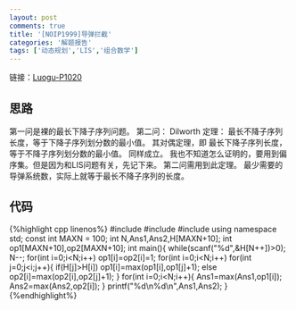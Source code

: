 ```yaml
---
layout: post
comments: true
title: '[NOIP1999]导弹拦截'
categories: '解题报告'
tags: ['动态规划','LIS','组合数学']
---
```


链接：[Luogu-P1020][1]

## 思路

第一问是裸的最长下降子序列问题。 
第二问： 
Dilworth 定理：
    最长不降子序列长度，等于下降子序列划分数的最小值。
其对偶定理，即
	最长下降子序列长度，等于不降子序列划分数的最小值。
同样成立。 
我也不知道怎么证明的，要用到偏序集。但是因为和LIS问题有关，先记下来。
第二问需用到此定理。
最少需要的导弹系统数，实际上就等于最长不降子序列的长度。 
<!--more-->
## 代码

{%highlight cpp linenos%}
#include <cstdio>
#include <cstdlib>
#include <algorithm>
using namespace std;
const int MAXN = 100;
int N,Ans1,Ans2,H[MAXN+10]; 
int op1[MAXN+10],op2[MAXN+10];
int main(){
	while(scanf("%d",&H[N++])>0);
	N--;
	for(int i=0;i<N;i++)
		op1[i]=op2[i]=1;
	for(int i=0;i<N;i++)
		for(int j=0;j<i;j++){
			if(H[j]>H[i]) op1[i]=max(op1[i],op1[j]+1);
			else op2[i]=max(op2[i],op2[j]+1);
		} 
	for(int i=0;i<N;i++){
		Ans1=max(Ans1,op1[i]);
		Ans2=max(Ans2,op2[i]);
	}
	printf("%d\n%d\n",Ans1,Ans2);
}
{%endhighlight%}

 [1]:https://www.luogu.org/problem/show?pid=1020